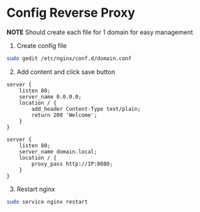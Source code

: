 # Config Reverse Proxy

**NOTE**
Should create each file for 1 domain for easy management

1. Create config file
```bash
sudo gedit /etc/nginx/conf.d/domain.conf
```

2. Add content and click save button
```
server {
	listen 80;
	server_name 0.0.0.0;
	location / {
	    add_header Content-Type text/plain;
	    return 200 'Welcome';
	}
}

server {
	listen 80;
	server_name domain.local;
	location / {
		proxy_pass http://IP:8080;
	}
}

```
3. Restart nginx
```bash
sudo service nginx restart
```
